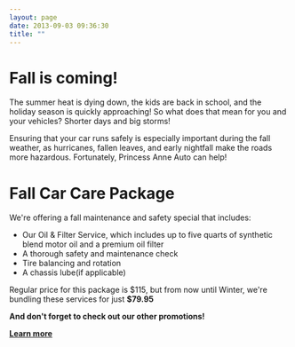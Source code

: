 ```yaml
---
layout: page
date: 2013-09-03 09:36:30
title: ""
---
```

<div class="hero-unit">
	<h1 class="page-header">Fall is coming!</h1>
	<p class="lead">The summer heat is dying down, the kids are back in school, and the holiday season is quickly approaching! So what does that mean for you and your vehicles? Shorter days and big storms!</p>
	<p>Ensuring that your car runs safely is especially important during the fall weather, as hurricanes, fallen leaves, and early nightfall make the roads more hazardous. Fortunately, Princess Anne Auto can help!</p>
</div>
<div class="row">
	<div class="span12">
		<h1 class="page-header">Fall Car Care Package</h1>
		<p>We're offering a fall maintenance and safety special that includes:</p>
		<ul>
			<li>Our Oil &amp; Filter Service, which includes up to five quarts of synthetic blend motor oil and a premium oil filter</li>
			<li>A thorough safety and maintenance check</li>
			<li>Tire balancing and rotation</li>
			<li>A chassis lube(if applicable)</li>
		</ul>
		<p>Regular price for this package is $115, but from now until Winter, we're bundling these services for just <strong>$79.95<strong></p>
		<p>And don't forget to check out our other promotions!</p>
		<p><a href="/promotions" class="btn btn-primary">Learn more <i class="icon-arrow-right icon-white"></i></a></p>
	</div>
</div>